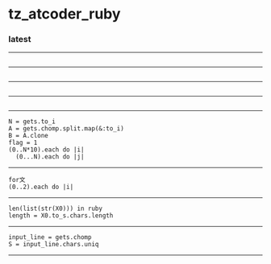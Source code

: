 # tz_atcoder_ruby

### latest

---
```

```
---
```

```
---
```

```
---
```

```
---
```
N = gets.to_i
A = gets.chomp.split.map(&:to_i)
B = A.clone
flag = 1
(0..N*10).each do |i|
  (0...N).each do |j|
```
---
```
for文
(0..2).each do |i|
```
---
```
len(list(str(X0))) in ruby
length = X0.to_s.chars.length
```
---
```
input_line = gets.chomp  
S = input_line.chars.uniq  
```
---


